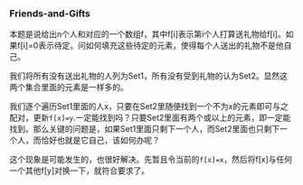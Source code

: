 ### Friends-and-Gifts

本题是说给出n个人和对应的一个数组f，其中f[i]表示第i个人打算送礼物给f[i]。如果f[i]=0表示待定。问如何填充这些待定的元素，使得每个人送出的礼物不是他自己。

我们将所有没有送出礼物的人列为Set1，所有没有受到礼物的认为Set2。显然这两个集合里面的元素是一样多的。

我们逐个遍历Set1里面的人x，只要在Set2里随便找到一个不为x的元素即可与之配对，更新```f[x]=y```.一定能找到吗？只要Set2里面有两个或以上的元素，即一定能找到。那么关键的问题是，如果Set1里面只剩下一个人，而Set2里面也只剩下一个人，而恰好也就是它自己，该如何办呢？

这个现象是可能发生的，也很好解决。先暂且令当前的```f[x]=x```，然后将f[x]与任何一个其他f[y]对换一下，就符合要求了。
